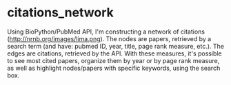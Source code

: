# citations_network

Using BioPython/PubMed API, I'm constructing a network of citations (http://nrnb.org/images/lima.png). The nodes are papers, retrieved by a search term (and have: pubmed ID, year, title, page rank measure, etc.). The edges are citations, retrieved by the API. With these measures, it's possible to see most cited papers, organize them by year or by page rank measure, as well as highlight nodes/papers with specific keywords, using the search box.

